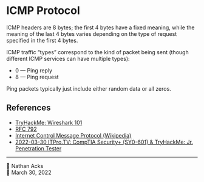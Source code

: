 # ICMP Protocol

ICMP headers are 8 bytes; the first 4 bytes have a fixed meaning, while the meaning of the last 4 bytes varies depending on the type of request specified in the first 4 bytes.

ICMP traffic “types” correspond to the kind of packet being sent (though different ICMP services can have multiple types):

* 0 — Ping reply
* 8 — Ping request

Ping packets typically just include either random data or all zeros.

## References

* [TryHackMe: Wireshark 101](tryhackme-wireshark-101.md)
* [RFC 792](https://datatracker.ietf.org/doc/html/rfc792)
* [Internet Control Message Protocol (Wikipedia)](https://en.wikipedia.org/wiki/Internet_Control_Message_Protocol)
* [2022-03-30 ITPro.TV: CompTIA Security+ (SY0-601) & TryHackMe: Jr. Penetration Tester](../log/2022-03-30-itprotv-comptia-security-plus-and-tryhackme-jr-penetration-tester.md)

- - - -

<span aria-hidden="true">👤</span> Nathan Acks  
<span aria-hidden="true">📅</span> March 30, 2022
